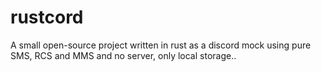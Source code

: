 # rustcord
A small open-source project written in rust as a discord mock using pure SMS, RCS and MMS and no server, only local storage..

